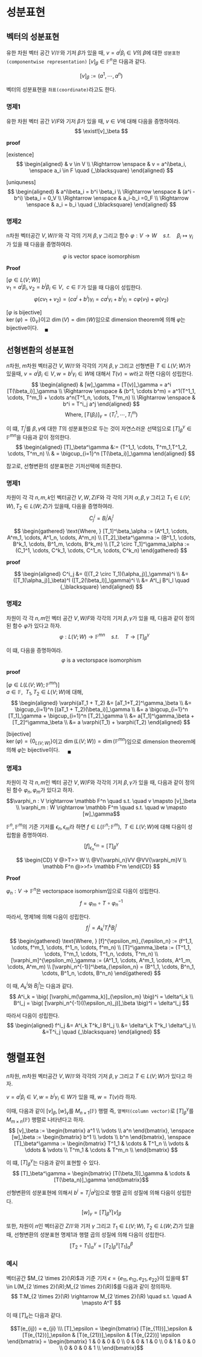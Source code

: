 # 성분표현
## 벡터의 성분표현
유한 차원 벡터 공간 $V / \mathbb F$와 기저 $\beta$가 있을 때, $v = a^i \beta_i \in V$의 $\beta$에 대한 `성분표현(componentwise representation)` $[v]_\beta \in \mathbb F^n$은 다음과 같다.

$$ [v]_\beta := (a^1, \cdots, a^n)$$  

벡터의 성분표현을 `좌표(coordinate)`라고도 한다.

### 명제1
유한 차원 벡터 공간 $V/F$와 기저 $\beta$가 있을 때, $v \in V$에 대해 다음을 증명하여라.
$$ \exist![v]_\beta $$

**proof**

[existence]  
$$ \begin{aligned} & v \in V \\ \Rightarrow \enspace & v = a^i\beta_i, \enspace a_i \in F  \quad {_\blacksquare} \end{aligned} $$

[uniquness]  
$$ \begin{aligned} & a^i\beta_i = b^i \beta_i \\ \Rightarrow \enspace & (a^i - b^i) \beta_i = 0_V \\ \Rightarrow \enspace & a_i-b_i =0_F \\ \Rightarrow \enspace & a_i = b_i \quad {_\blacksquare}  \end{aligned} $$

### 명제2
n차원 벡터공간 $V,W/ \mathbb F$와 각 각의 기저 $\beta,\gamma$ 그리고 함수 $\varphi : V \rightarrow W \quad s.t. \quad \beta_i \mapsto \gamma_i$가 있을 때 다음을 증명하여라.

$$\varphi \text{ is vector space isomorphism}$$

**Proof**

[$\varphi \in L(V; W)$]  
$v_1 = a^i\beta_i, v_2 = b^i\beta_i \in V, \enspace c \in \mathbb F$가 있을 때 다음이 성립한다.
$$ \varphi(cv_1 + v_2) = (ca^i + b^i)\gamma_i = c a^i \gamma_i + b^i \gamma_i = c\varphi(v_1) + \varphi(v_2) $$

[$\varphi$ is bijective]  
$\ker(\varphi) = \{ 0_V \}$이고 $\dim(V) = \dim(W)$임으로 dimension theorem에 의해 $\varphi$는 bijective이다.$\quad {_\blacksquare}$

## 선형변환의 성분표현
$n$차원, $m$차원 벡터공간 $V,W / \mathbb F$와 각각의 기저 $\beta, \gamma$ 그리고 선형변환 $T \in L(V;W)$가 있을때, $v = a^i\beta_i \in V, w = b^i \gamma_i \in W$에 대해서 $T(v)=w$라고 하면 다음이 성립한다.
$$ \begin{aligned} & [w]_\gamma = [T(v)]_\gamma = a^i [T(\beta_i)]_\gamma \\ \Rightarrow \enspace & (b^1, \cdots b^m) = a^1(T^1_1, \cdots, T^m_1) + \cdots a^n(T^1_n, \cdots, T^m_n) \\ \Rightarrow \enspace & b^i = T^i_j a^j \end{aligned} $$
$$ \text{Where, } [T(\beta_i)]_\gamma = ( T^1_i, \cdots, T^m_i ) $$

이 떄, $T^i_j$를 $\beta,\gamma$에 대한 $T$의 성분표현으로 두는 것이 자연스러운 선택임으로 $[T]_\beta^\gamma \in \mathbb F^{mn}$을 다음과 같이 정의한다.
$$ \begin{aligned} [T]_\beta^\gamma &:= (T^1_1, \cdots, T^m_1,T^1_2, \cdots, T^m_n) \\ & = \bigcup_{i=1}^n [T(\beta_i)]_\gamma \end{aligned} $$

참고로, 선형변환의 성분표현은 기저선택에 의존한다.

### 명제1
차원이 각 각 $n,m,k$인 벡터공간 $V,W,Z/F$와 각 각의 기저 $\alpha,\beta,\gamma$ 그리고 $T_1 \in L(V;W), T_2 \in L(W;Z)$가 있을때, 다음을 증명하여라.
$$ C^i_j = B^i_l A^l_j $$

$$ \begin{gathered} \text{Where, } [T_1]^\beta_\alpha := (A^1_1, \cdots, A^m_1, \cdots, A^1_n, \cdots, A^m_n) \\ [T_2]_\beta^\gamma := (B^1_1, \cdots, B^k_1, \cdots, B^1_m, \cdots, B^k_m) \\ [T_2 \circ T_1]^\gamma_\alpha := (C_1^1, \cdots, C^k_1, \cdots, C^1_n, \cdots, C^k_n) \end{gathered} $$

**proof**

$$ \begin{aligned} C^i_j &= ([(T_2 \circ T_1)(\alpha_j)]_\gamma)^i \\ &= ([T_1(\alpha_j)]_\beta)^l ([T_2(\beta_l)]_\gamma)^i \\ &= A^l_j B^i_l \quad {_\blacksquare} \end{aligned} $$

### 명제2
차원이 각 각 $n,m$인 벡터 공간 $V,W/F$와 각각의 기저 $\beta, \gamma$가 있을 때, 다음과 같이 정의된 함수 $\varphi$가 있다고 하자.
$$ \quad \varphi:L(V; W) \rightarrow \mathbb F^{mn} \quad s.t. \quad T \rightarrow [T]^{\gamma}_{\beta} $$

이 떄, 다음을 증명하여라.
$$ \varphi \text{ is a vectorspace isomorphism} $$

**proof**   

[$\varphi \in L(L(V; W); \mathbb F^{mn})$]  
$a \in \mathbb F, \enspace T_1,T_2 \in L(V; W)$에 대해,
$$ \begin{aligned} \varphi(aT_1 + T_2) &= [aT_1+T_2]^\gamma_\beta \\ &= \bigcup_{i=1}^n [(aT_1 + T_2)(\beta_i)]_\gamma \\ &= a \bigcup_{i=1}^n [T_1]_\gamma + \bigcup_{i=1}^n [T_2]_\gamma \\ &= a[T_1]^\gamma_\beta + [T_2]^\gamma_\beta \\ &= a \varphi(T_1) + \varphi(T_2) \end{aligned}  $$

[bijective]  
$\ker(\varphi) = \{ 0_{L(V;W)} \}$이고 $\dim(L(V;W)) = \dim(\mathbb F^{mn})$임으로 dimension theorem에 의해 $\varphi$는 bijective이다. $\quad {_\blacksquare}$

### 명제3
차원이 각 각 $n,m$인 벡터 공간 $V,W/F$와 각각의 기저 $\beta, \gamma$가 있을 때, 다음과 같이 정의된 함수 $\varphi_n,\varphi_m$가 있다고 하자.
$$\varphi_n : V \rightarrow \mathbb F^n \quad s.t. \quad v \mapsto [v]_\beta \\ \varphi_m : W \rightarrow \mathbb F^m \quad s.t. \quad w \mapsto [w]_\gamma$$

$\mathbb F^n,\mathbb F^m$의 기준 기저를 $\epsilon_n,\epsilon_m$라 하면 $f \in L(\mathbb F^n; \mathbb F^m), \enspace T \in L(V; W)$에 대해 다음이 성립함을 증명하여라.
$$ [f]^{\epsilon_m}_{\epsilon_n} = [T]^\gamma_\beta $$

$$ \begin{CD} V @>T>> W \\ @V{\varphi_n}VV @VV{\varphi_m}V \\ \mathbb F^n @>>f> \mathbb F^m  \end{CD} $$

**Proof**

$\varphi_n : V \rightarrow \mathbb F^n$은 vectorspace isomorphism임으로 다음이 성립한다.
$$ f=\varphi_m \circ T \circ \varphi_n^{-1} $$

따라서, 명제1에 의해 다음이 성립한다.
$$ f^i_j = A^i_k T^k_l B^l_j $$

$$ \begin{gathered} \text{Where, } [f]^{\epsilon_m}_{\epsilon_n} := (f^1_1, \cdots, f^m_1, \cdots, f^1_n, \cdots, f^m_n) \\ [T]^\gamma_\beta := (T^1_1, \cdots, T^m_1, \cdots, T^1_n, \cdots, T^m_n) \\ [\varphi_m]^{\epsilon_m}_\gamma := (A^1_1, \cdots, A^m_1, \cdots, A^1_m, \cdots, A^m_m) \\ [\varphi_n^{-1}]^\beta_{\epsilon_n} = (B^1_1, \cdots, B^n_1, \cdots, B^1_n, \cdots, B^n_n) \end{gathered} $$

이 때, $A^i_k$와 $B^l_j$는 다음과 같다.
$$ A^i_k = \big( [\varphi_m(\gamma_k)]_{\epsilon_m} \big)^i = \delta^i_k \\ B^l_j = \big( [\varphi_n^{-1}((\epsilon_n)_j)]_\beta \big)^l = \delta^l_j $$

따라서 다음이 성립한다.
$$ \begin{aligned} f^i_j &= A^i_k T^k_l B^l_j \\ &= \delta^i_k T^k_l \delta^l_j \\ &=T^i_j \quad {_\blacksquare} \end{aligned}  $$

# 행렬표현
$n$차원, $m$차원 벡터공간 $V,W / \mathbb F$와 각각의 기저 $\beta, \gamma$ 그리고 $T \in L(V;W)$가 있다고 하자.

$v = a^i\beta_i \in V, w = b^i \gamma_i \in W$가 있을 때, $w=T(v)$라 하자.

이때, 다음과 같이 $[v]_\beta, [w]_\gamma$를 $M _{n \times 1}(\mathbb F)$ 행렬 즉, `열벡터(column vector)`로 $[T]_\beta^\gamma$를 $M _{m \times n}(\mathbb F)$ 행렬로 나타낸다고 하자.
$$ [v]_\beta := \begin{bmatrix} a^1 \\ \vdots \\ a^n \end{bmatrix}, \enspace [w]_\beta := \begin{bmatrix} b^1 \\ \vdots \\ b^n \end{bmatrix}, \enspace [T]_\beta^\gamma := \begin{bmatrix} T^1_1 & \cdots & T^1_n \\ \vdots & \ddots & \vdots \\ T^m_1 & \cdots & T^m_n \\ \end{bmatrix} $$  

이 떄, $[T]_\beta^\gamma$는 다음과 같이 표현할 수 있다.
$$ [T]_\beta^\gamma = \begin{bmatrix} [T(\beta_1)]_\gamma & \cdots & [T(\beta_n)]_\gamma \end{bmatrix}$$

선형변환의 성분표현에 의해서 $b^i = T^i_j a^j$임으로 행렬 곱의 성질에 의해 다음이 성립한다.
$$ [w]_\gamma = [T]_\beta^\gamma [v]_\beta $$

또한, 차원이 $n$인 벡터공간 $Z/ \mathbb F$와 기저 $\gamma$ 그리고 $T_1 \in L(V;W), T_2 \in L(W;Z)$가 있을때, 선형변환의 성분표현 명제1과 행렬 곱의 성질에 의해 다음이 성립한다.
$$ [T_2 \circ T_1]^\gamma_\alpha = [T_2]^\gamma_\beta [T_1]^\beta_\alpha $$


### 예시
벡터공간 $M_{2 \times 2}(\R)$과 기준 기저 $\epsilon=\{e_{11},e_{12},e_{21},e_{22} \}$이 있을때 $T \in L(M_{2 \times 2}(\R);M_{2 \times 2}(\R))$를 다음과 같이 정의하자.
$$ T:M_{2 \times 2}(\R) \rightarrow M_{2 \times 2}(\R) \quad s.t. \quad A \mapsto A^T $$
  
이 때 $[T]_\epsilon$는 다음과 같다.

$$T(e_{ij}) = e_{ji} \\\ [T]_\epsilon = \begin{bmatrix} [T(e_{11})]_\epsilon & [T(e_{12})]_\epsilon & [T(e_{21})]_\epsilon & [T(e_{22})] \epsilon \end{bmatrix} = \begin{bmatrix} 1 & 0 & 0 & 0 \\ 0 & 0 & 1 & 0 \\ 0 & 1 & 0 & 0 \\ 0 & 0 & 0 & 1 \\ \end{bmatrix}$$